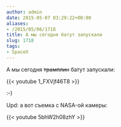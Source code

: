 ```yaml
---
author: admin
date: 2015-05-07 03:29:22+00:00
aliases:
- /2015/05/06/1718
title: А мы сегодня батут запускали
slug: 1718
tags:
- SpaceX
---
```


А мы сегодня <del>трамплин</del> батут запускали:

{{< youtube 1_FXVjf46T8 >}}

:-)

<!--more-->

Upd: а вот съемка с NASA-ой камеры:

{{< youtube 5bhW2h08zhY >}}
